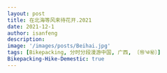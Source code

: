```yaml
---
layout: post
title: 在北海等风来待花开.2021
date: 2021-12-1
author: isanfeng
description:
image: '/images/posts/Beihai.jpg'
tags: [Bikepacking, 分时分段漫游中国, 广西, 〔㊕༄㊙〕]
Bikepacking-Hike-Demestic: true
---
```


<script>
    function password()
    {
        var i=1;
            var passwd=prompt('此文章已被三丰设置为私密，请寻求三丰授权后再考虑踏足此地吧！','');//这是输入密码的提示语，可以改为你想要显示的内容，比如本站地址之类的
        while(i<3)
        {
            if(passwd=="i love isanfeng")//这是密码
            {
            alert('已被授权，请进！');//这是输入正确后的提示，可以改为自己想要的提示语
            break;
            }
            i++;
            var passwd=prompt('未被授权!请重新输入:\n你还有'+(4-i)+'次机会。');
        }
        if(password!="vip.zan.smarted"&&i==3)
        {
            alert('看来此处不值得踏足，再见喽，亲爱滴，希望你能有更美好的发现。');
            location.href="/";//这是密码输入错误超过3次后转到的错误页面，也可设为别的页面
        }
        return "";
    }
        password();
</script>

